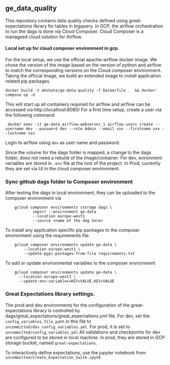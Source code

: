 ## ge_data_quality

This repository contains data quality checks defined using great-expectations library for tables in bigquery.
In GCP, the airflow orchestration to run the dags is done via Cloud Composer. Cloud Composer is a manageed cloud solution for Airflow.

#### Local set up for cloud composer environment in gcp.
For the local setup, we use the official apache-airflow docker image. We chose the version of the image based on the version of python and airflow to match the corresponding versions on the Cloud composer environment.
Taking the official image, we build an extended image to install application related pip packages.
 ```
 docker build -t akshata/ge-data-quality -f Dockerfile .  && docker-compose up -d      
```

This will start up all containers required for airflow and airflow can be accessed via http://localhost:8080/
For a first time setup, create a user via the following command
```
 docker exec -it ge-data_airflow-webserver_1 airflow users create --username dev --password dev --role Admin --email xxx --firstname xxx --lastname xxx 
```
Login to airflow using `dev` as user name and password.

Since the volume for the dags folder is mapped, a change to the dags folder, does not need a rebuild of the image/container.
For dev, evironment variables are stored in `.env` file at the root of the project. In Prod, currently they are set via UI in the cloud composer environment. 

### Sync github dags folder to Composer environment 
After testing the dags in local environment, they can be uploaded to the composer environment via
```
    gcloud composer environments storage dags \ 
            import --environment ge-data
            --location europe-west1 
            --source <name of the dag here>
```
To install any application specific pip packages to the composer environment using the requirements file.
```
    gcloud composer environments update ge-data \
        --location europe-west1 \
        --update-pypi-packages-from-file requirements.txt
```
To add or update environmental variables to the composer environment
```
    gcloud composer environments update ge-data \
      --location europe-west1 \
      --update-env-variables=KEY=VALUE,KEY=VALUE
``` 


### Great Expectations library settings.
The prod and dev environments for the configuration of the great-expectations library is controlled by dags/great_expectations/great_expectations.yml file.
For dev, set the `config_variables_file_path` in this file to  `uncommitted/dev_config_variables.yml`. For prod, it is set to `uncommitted/config_variables.yml`
All validations and checkpoints for dev are configured to be stored in local machine. In prod, they are stored in GCP storage bucket, named `great-expectations`.

To interactively define expectations, use the jupyter notebook from `uncommitted/Create_Expectation_Suite.ipynb`

